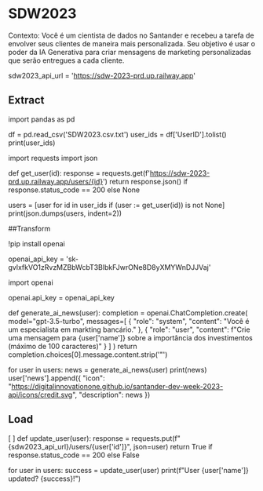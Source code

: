 # SDW2023

Contexto: Você é um cientista de dados no Santander e recebeu a tarefa de envolver seus clientes de maneira mais personalizada. Seu objetivo é usar o poder da IA Generativa para criar mensagens de marketing personalizadas que serão entregues a cada cliente.

sdw2023_api_url = 'https://sdw-2023-prd.up.railway.app'

## Extract

import pandas as pd

df = pd.read_csv('SDW2023.csv.txt')
user_ids = df['UserID'].tolist()
print(user_ids)

import requests
import json

def get_user(id):
  response = requests.get(f'https://sdw-2023-prd.up.railway.app/users/{id}')
  return response.json() if response.status_code == 200 else None

users = [user for id in user_ids if (user := get_user(id)) is not None]
print(json.dumps(users, indent=2))

##Transform

!pip install openai

openai_api_key = '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'

import openai

openai.api_key = openai_api_key

def generate_ai_news(user):
  completion = openai.ChatCompletion.create(
    model="gpt-3.5-turbo",
    messages=[
      {
          "role": "system",
          "content": "Você é um especialista em markting bancário."
      },
      {
          "role": "user",
          "content": f"Crie uma mensagem para {user['name']} sobre a importância dos investimentos (máximo de 100 caracteres)"
      }
    ]
  )
  return completion.choices[0].message.content.strip('\"')

for user in users:
  news = generate_ai_news(user)
  print(news)
  user['news'].append({
      "icon": "https://digitalinnovationone.github.io/santander-dev-week-2023-api/icons/credit.svg",
      "description": news
  })

## Load

[ ]
def update_user(user):
  response = requests.put(f"{sdw2023_api_url}/users/{user['id']}", json=user)
  return True if response.status_code == 200 else False

for user in users:
  success = update_user(user)
  print(f"User {user['name']} updated? {success}!")
